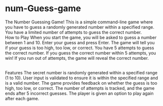 # num-Guess-game
The Number Guessing Game! This is a simple command-line game where you have to guess a randomly generated number within a specified range. You have a limited number of attempts to guess the correct number.
<br>
How to Play
When you start the game, you will be asked to guess a number between 1 and 10.
Enter your guess and press Enter.
The game will tell you if your guess is too high, too low, or correct.
You have 5 attempts to guess the correct number.
If you guess the correct number within 5 attempts, you win!
If you run out of attempts, the game will reveal the correct number.

<br>
Features
The secret number is randomly generated within a specified range (1 to 10).
User input is validated to ensure it is within the specified range and is a valid number.
The game provides feedback on whether the guess is too high, too low, or correct.
The number of attempts is tracked, and the game ends after 5 incorrect guesses.
The player is given an option to play again after each game.
